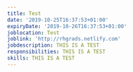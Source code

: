 ```yaml
---
title: Test
date: '2019-10-25T16:37:53+01:00'
expiryDate: '2019-10-26T16:37:53+01:00'
joblocation: Test
joblink: 'http://rhgrads.netlify.com'
jobdescription: THIS IS A TEST
responsibilities: THIS IS A TEST
skills: THIS IS A TEST
---
```


